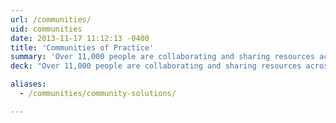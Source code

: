 ```yaml
---
url: /communities/
uid: communities
date: 2013-11-17 11:12:13 -0400
title: 'Communities of Practice'
summary: 'Over 11,000 people are collaborating and sharing resources across government to solve problems and serve as a catalyst for change in government.'
deck: "Over 11,000 people are collaborating and sharing resources across government to solve problems and serve as a catalyst for change in government."

aliases:
  - /communities/community-solutions/

---
```


